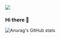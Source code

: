 ![](https://komarev.com/ghpvc/?username=GianFederico&style=flat-square&color=orange&label=PROFILE+VIEWS)
### Hi there 👋

<!--
**GianFederico/GianFederico** is a ✨ _special_ ✨ repository because its `README.md` (this file) appears on your GitHub profile.

Here are some ideas to get you started:

- 🔭 I’m currently working on ...
- 🌱 I’m currently learning ...
- 👯 I’m looking to collaborate on ...
- 🤔 I’m looking for help with ...
- 💬 Ask me about ...
- 📫 How to reach me: ...
- 😄 Pronouns: ...
- ⚡ Fun fact: ...
-->

![Anurag's GitHub stats](https://github-readme-stats.vercel.app/api?username=GianFederico&theme=codeSTACKr&show_icons=true)

